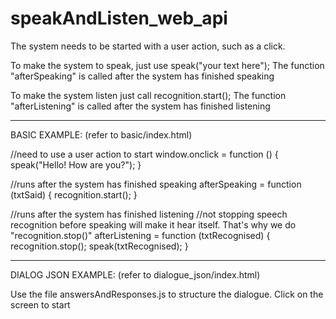 # speakAndListen_web_api
The system needs to be started with a user action, such as a click.

To make the system to speak, just use speak("your text here");
The function "afterSpeaking" is called  after the system has finished speaking

To make the system listen just call recognition.start();
The function "afterListening" is called  after the system has finished listening

------------------------------------
BASIC EXAMPLE: (refer to basic/index.html)

//need to use a user action to start
window.onclick = function () {
  speak("Hello! How are you?");
}

//runs after the system has finished speaking
afterSpeaking = function (txtSaid) {
  recognition.start();
}

//runs after the system has finished listening
//not stopping speech recognition before speaking will make it hear itself. That's why we do "recognition.stop()"
afterListening = function (txtRecognised) {
  recognition.stop();
  speak(txtRecognised);
}

------------------------------------
DIALOG JSON EXAMPLE: (refer to dialogue_json/index.html)

Use the file answersAndResponses.js to structure the dialogue.
Click on the screen to start

